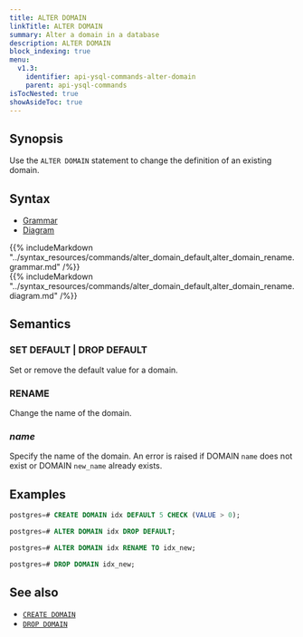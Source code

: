 ```yaml
---
title: ALTER DOMAIN
linkTitle: ALTER DOMAIN
summary: Alter a domain in a database
description: ALTER DOMAIN
block_indexing: true
menu:
  v1.3:
    identifier: api-ysql-commands-alter-domain
    parent: api-ysql-commands
isTocNested: true
showAsideToc: true
---
```


## Synopsis

Use the `ALTER DOMAIN` statement to change the definition of an existing domain.

## Syntax

<ul class="nav nav-tabs nav-tabs-yb">
  <li >
    <a href="#grammar" class="nav-link active" id="grammar-tab" data-toggle="tab" role="tab" aria-controls="grammar" aria-selected="true">
      <i class="fas fa-file-alt" aria-hidden="true"></i>
      Grammar
    </a>
  </li>
  <li>
    <a href="#diagram" class="nav-link" id="diagram-tab" data-toggle="tab" role="tab" aria-controls="diagram" aria-selected="false">
      <i class="fas fa-project-diagram" aria-hidden="true"></i>
      Diagram
    </a>
  </li>
</ul>

<div class="tab-content">
  <div id="grammar" class="tab-pane fade show active" role="tabpanel" aria-labelledby="grammar-tab">
    {{% includeMarkdown "../syntax_resources/commands/alter_domain_default,alter_domain_rename.grammar.md" /%}}
  </div>
  <div id="diagram" class="tab-pane fade" role="tabpanel" aria-labelledby="diagram-tab">
    {{% includeMarkdown "../syntax_resources/commands/alter_domain_default,alter_domain_rename.diagram.md" /%}}
  </div>
</div>

## Semantics

### SET DEFAULT | DROP DEFAULT

Set or remove the default value for a domain.

### RENAME

Change the name of the domain.

### *name*

Specify the name of the domain. An error is raised if DOMAIN `name` does not exist or DOMAIN `new_name` already exists.

## Examples

```sql
postgres=# CREATE DOMAIN idx DEFAULT 5 CHECK (VALUE > 0);
```

```sql
postgres=# ALTER DOMAIN idx DROP DEFAULT;
```

```sql
postgres=# ALTER DOMAIN idx RENAME TO idx_new;
```

```sql
postgres=# DROP DOMAIN idx_new;
```

## See also

- [`CREATE DOMAIN`](../ddl_create_domain)
- [`DROP DOMAIN`](../ddl_drop_domain)
